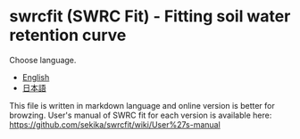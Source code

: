 # swrcfit (SWRC Fit) - Fitting soil water retention curve

Choose language.

- [English](doc/en/README.md)
- [日本語](doc/ja/README.md)

This file is written in markdown language and online version is better
for browzing. User's manual of SWRC fit for each version is available
here: https://github.com/sekika/swrcfit/wiki/User%27s-manual
